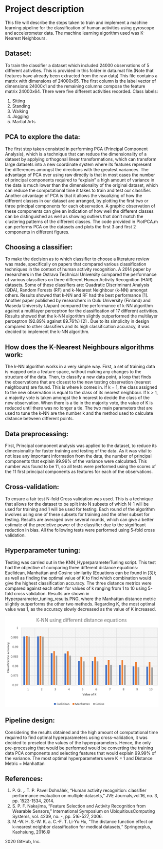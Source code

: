 # **Project description**

This file will describe the steps taken to train and implement a machine learning pipeline for the classification of human activities using gyroscope and accelerometer data. The machine learning algorithm used was K-Nearest Neighbours. 

## Dataset:
To train the classifier a dataset which included 24000 observations of 5 different activities. This is provided in this folder in data.mat file.(Note that features have already been extracted from the raw data) This file contains a matrix with dimensions of 24000x65. The first column is the label vector of dimensions 24000x1 and the remaining columns compose the feature matrix 24000x64. There were five different activities recorded. Class labels:
1. Sitting 
2. Standing 
3. Walking 
4. Jogging 
5. Martial Arts 

## PCA to explore the data:

The first step taken consisted in performing PCA (Principal Component Analysis), which is a technique that can reduce the dimensionality of a dataset by applying orthogonal linear transformations, which can transform large datasets into a new coordinate system where its features represent the differences amongst the directions with the greatest variances.
The advantage of PCA over using raw directly is that in most cases the number of principal components required to “explain” a high amount of variance in the data is much lower than the dimensionality of the original dataset, which can reduce the computational time it takes to train and test our classifier. Another advantage of PCA is that it allows the visualizing of how the different classes in our dataset are arranged, by plotting the first two or three principal components for each observation. A graphic observation of these components can give an indication of how well the different classes can be distinguished as well as showing outliers that don’t match the clustering patterns of the different classes. The code provided in PlotPCA.m can performs PCA on the datasets and plots the first 3 and first 2 components in different figures. 

## Choosing a classifier:

To make the decision as to which classifier to choose a literature review was made, specifically on papers that compared various classification techniques in the context of human activity recognition. A 2014 paper by researchers in the Ostrava Technical University compared the performance of various classifiers on three different Human Activity Recognition (HAR) datasets. Some of these classifiers are: Quadratic Discriminant Analysis (QDA), Random Forests (RF) and k-Nearest Neighbour (k-NN) amongst others. Results showed that k-NN and RF had the best performance [1]. Another paper published by researchers in Oulu University (Finland) and Waseda University (Japan) compared the performance of k-NN algorithm against a multilayer perceptron for the classification of 17 different activities. Results showed that the k-NN algorithm slightly outperformed the multilayer perceptron (92.89% against 89.76%) [2] . Due to its simplicity in design compared to other classifiers and its high classification accuracy, it was decided to implement the k-NN algorithm.

## How does the K-Nearest Neighbours algorithms work:

The k-NN algorithm works in a very simple way. First, a set of training data is mapped onto a feature space, without making any changes to the structure of the data. Then, to classify a new data point, a loop that finds the observations that are closest to the new testing observation (nearest neighbours) are found. This is where k comes in. If k = 1, the class assigned to the new observation is equal to the class of its nearest neighbour. If k > 1, a majority vote is taken amongst the k nearest to decide the class of the new observation. When there is a tie in the majority vote, the value of K is reduced until there was no longer a tie. The two main parameters that are used to tune the k-NN are the number k and the method used to calculate distance between different points.

## Data preprocessing:

First, Principal component analysis was applied to the dataset, to reduce its dimensionality for faster training and testing of the data. As it was vital to not lose any important information from the data, the number of principal components that explain 99.99% of the variance were calculated. This number was found to be 11, so all tests were performed using the scores of the 11 first principal components as features for each of the observations.

## Cross-validation:

To ensure a fair test N-fold Cross validation was used. This is a technique that allows for the dataset to be split into N subsets of which N-1 will be used for training and 1 will be used for testing. Each round of the algorithm involves using one of these subsets for training and the other subset for testing. Results are averaged over several rounds, which can give a better estimate of the predictive power of the classifier due to the significant reduction in bias. All the following tests were performed using 5-fold cross validation.

## Hyperparameter tuning:

Testing was carried out in the KNN_HyperparameterTuning script. This test had the objective of comparing three different distance equations: Euclidean, Manhattan and Cosine similarity (Equations can be found in [3]); as well as finding the optimal value of K to find which combination would give the highest classification accuracy. The three distance metrics were compared against each other for values of k ranging from 1 to 10 using 5- fold cross validation. Results are shown in Hyperparameter_tuning_results.PNG, where the Manhattan distance metric slightly outperforms the other two methods. Regarding K, the most optimal value was 1, as the accuracy slowly decreased as the value of K increased.

![alt text](https://github.com/KaranChugani/Personal-Projects/blob/master/Machine%20learning%20for%20Human%20Activity%20Recognition/Hyperparameter_tuning_results.PNG)

## Pipeline design: 

Considering the results obtained and the high amount of computational time required to find optimal hyperparameters using cross-validation, it was decided to preselect the values of the hyperparameters. Hence, the only pre-processing that would be performed would be converting the training data PCA components and selecting features that would explain 99.99% of the variance. The most optimal hyperparameters were K = 1 and Distance Metric = Manhattan

## References:

1. P. G. ,. T. P. Pavel Dohnálek, “Human activity recognition: classifier performance evaluation on multiple datasets,” JVE Journals,vol.16, no. 3, pp. 1523-1534, 2014.
2. S. P. F. Nakajima, “Feature Selection and Activity Recognition from Wearable Sensors,” International Symposium on UbiquitiousComputing Systems, vol. 4239, no. -, pp. 516-527, 2006.
3. M.-W. H. S.-W. K. a. C.-F. T. Li-Yu Hu, “The distance function effect on k-nearest neighbor classification for medical datasets,” Springerplus, Kaohsiung, 2016.© 

2020 GitHub, Inc.
